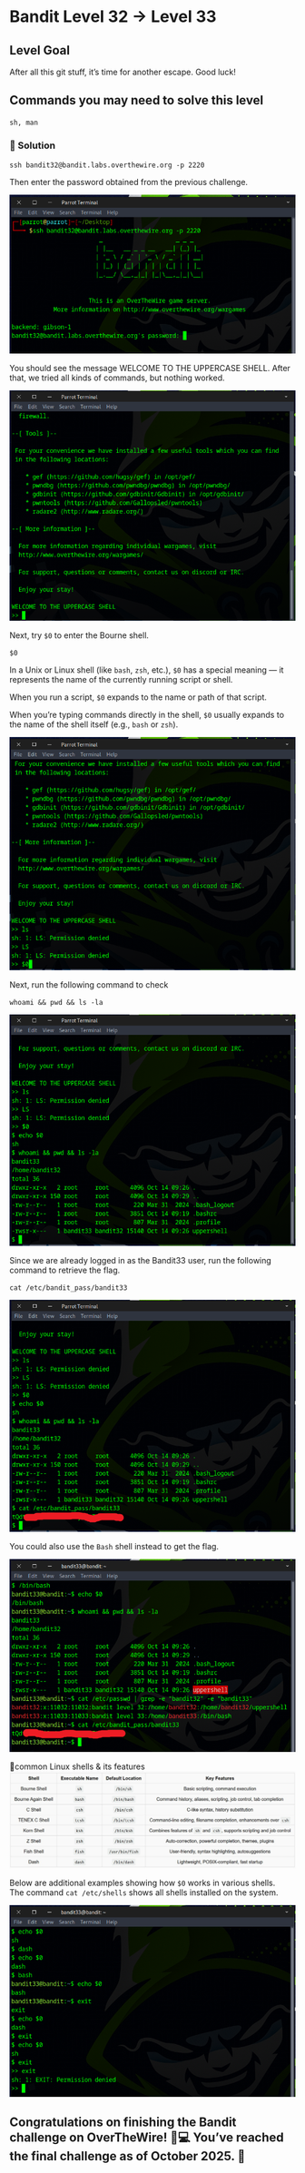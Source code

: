 # Bandit Level 32 → Level 33

## Level Goal

After all this git stuff, it’s time for another escape. Good luck!

## Commands you may need to solve this level

    sh, man


### 🔑 Solution

```
ssh bandit32@bandit.labs.overthewire.org -p 2220
```
Then enter the password obtained from the previous challenge.

![b32s1](b32s1.png)

You should see the message WELCOME TO THE UPPERCASE SHELL. After that, we tried all kinds of commands, but nothing worked.

![b32s2](b32s2.png)

Next, try ``$0`` to enter the Bourne shell.
```
$0
```
In a Unix or Linux shell (like `bash`, `zsh`, etc.), ``$0`` has a special meaning — it represents the name of the currently running script or shell.

When you run a script, ``$0`` expands to the name or path of that script.

When you’re typing commands directly in the shell, ``$0`` usually expands to the name of the shell itself (e.g., `bash` or `zsh`).

![b32s3](b32s3.png)

Next, run the following command to check
```
whoami && pwd && ls -la
```
![b32s4](b32s4.png)

Since we are already logged in as the Bandit33 user, run the following command to retrieve the flag.
```
cat /etc/bandit_pass/bandit33
```
![b32s5](b32s5.png)

You could also use the `Bash` shell instead to get the flag.

![b32s6](b32s6.png)

🐚common Linux shells & its features
![commonshell](commonshell.jpg)

Below are additional examples showing how ``$0`` works in various shells.  
The command `cat /etc/shells` shows all shells installed on the system.

![b32s7](b32s7.png)

## Congratulations on finishing the Bandit challenge on OverTheWire! 🥳💻 You’ve reached the final challenge as of October 2025. 🚀


